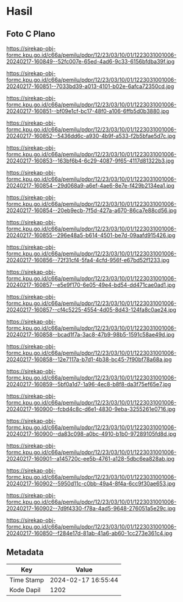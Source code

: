 # Hasil

## Foto C Plano

https://sirekap-obj-formc.kpu.go.id/c66a/pemilu/pdpr/12/23/03/10/01/1223031001006-20240217-160849--52fc007e-65ed-4ad6-9c33-6156bfdba39f.jpg

https://sirekap-obj-formc.kpu.go.id/c66a/pemilu/pdpr/12/23/03/10/01/1223031001006-20240217-160851--7033bd39-a013-4101-b02e-6afca72350cd.jpg

https://sirekap-obj-formc.kpu.go.id/c66a/pemilu/pdpr/12/23/03/10/01/1223031001006-20240217-160851--bf09e1cf-bc17-48f0-a106-6ffb5d0b3880.jpg

https://sirekap-obj-formc.kpu.go.id/c66a/pemilu/pdpr/12/23/03/10/01/1223031001006-20240217-160852--5436dd6c-a930-4b9f-a533-f2b5bfae5d7c.jpg

https://sirekap-obj-formc.kpu.go.id/c66a/pemilu/pdpr/12/23/03/10/01/1223031001006-20240217-160853--163bf6b4-6c29-4087-9f65-4117d81322b3.jpg

https://sirekap-obj-formc.kpu.go.id/c66a/pemilu/pdpr/12/23/03/10/01/1223031001006-20240217-160854--29d068a9-a6ef-4ae6-8e7e-f429b2134ea1.jpg

https://sirekap-obj-formc.kpu.go.id/c66a/pemilu/pdpr/12/23/03/10/01/1223031001006-20240217-160854--20eb9ecb-7f5d-427a-a670-86ca7e88cd56.jpg

https://sirekap-obj-formc.kpu.go.id/c66a/pemilu/pdpr/12/23/03/10/01/1223031001006-20240217-160855--296e48a5-b614-4501-be7d-09aafd915426.jpg

https://sirekap-obj-formc.kpu.go.id/c66a/pemilu/pdpr/12/23/03/10/01/1223031001006-20240217-160856--72f31cf4-5fa4-4cfd-956f-e67bd52f1233.jpg

https://sirekap-obj-formc.kpu.go.id/c66a/pemilu/pdpr/12/23/03/10/01/1223031001006-20240217-160857--e5e9f170-6e05-49e4-bd54-dd471cae0ad1.jpg

https://sirekap-obj-formc.kpu.go.id/c66a/pemilu/pdpr/12/23/03/10/01/1223031001006-20240217-160857--cf4c5225-4554-4d05-8d43-124fa8c0ae24.jpg

https://sirekap-obj-formc.kpu.go.id/c66a/pemilu/pdpr/12/23/03/10/01/1223031001006-20240217-160858--bcad1f7a-3ac8-47b9-98b5-1591c58ae49d.jpg

https://sirekap-obj-formc.kpu.go.id/c66a/pemilu/pdpr/12/23/03/10/01/1223031001006-20240217-160858--12e7117a-b7d1-4b38-bc45-7f90bf78a68a.jpg

https://sirekap-obj-formc.kpu.go.id/c66a/pemilu/pdpr/12/23/03/10/01/1223031001006-20240217-160859--5bf0a1d7-1a96-4ec8-b8f8-da3f75ef65e7.jpg

https://sirekap-obj-formc.kpu.go.id/c66a/pemilu/pdpr/12/23/03/10/01/1223031001006-20240217-160900--fcbd4c8c-d6e1-4830-9eba-3255261e0716.jpg

https://sirekap-obj-formc.kpu.go.id/c66a/pemilu/pdpr/12/23/03/10/01/1223031001006-20240217-160900--da83c098-a0bc-4910-b1b0-97289105fd8d.jpg

https://sirekap-obj-formc.kpu.go.id/c66a/pemilu/pdpr/12/23/03/10/01/1223031001006-20240217-160901--a145720c-ee5b-4761-a128-5dbc6ea828ab.jpg

https://sirekap-obj-formc.kpu.go.id/c66a/pemilu/pdpr/12/23/03/10/01/1223031001006-20240217-160902--5950d11c-c0bb-49a4-8f4a-6cc9f30ae653.jpg

https://sirekap-obj-formc.kpu.go.id/c66a/pemilu/pdpr/12/23/03/10/01/1223031001006-20240217-160902--7d9f4330-f78a-4ad5-9648-276051a5e29c.jpg

https://sirekap-obj-formc.kpu.go.id/c66a/pemilu/pdpr/12/23/03/10/01/1223031001006-20240217-160850--f284e17d-81ab-41a6-ab60-1cc273e361c4.jpg


## Metadata

| Key        | Value               |
| ---------- | ------------------- |
| Time Stamp | 2024-02-17 16:55:44 |
| Kode Dapil | 1202                |



